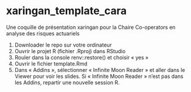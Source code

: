 # xaringan_template_cara
Une coquille de présentation xaringan pour la Chaire Co-operators en analyse des risques actuariels

1) Downloader le repo sur votre ordinateur
2) Ouvrir le projet R (fichier .Rproj) dans RStudio
3) Rouler dans la console renv::restore() et choisir « yes »
4) Ouvrir le fichier template.Rmd
5) Dans « Addins », sélectionner « Infinite Moon Reader » et aller dans le Viewer pour voir les slides. Si « Infinite Moon Reader » n’est pas dans les Addins, repartir une nouvelle session R.
